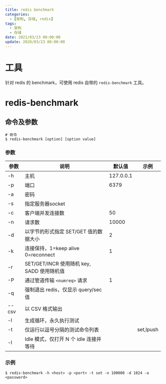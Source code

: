 ```yaml
---
title: redis benchmark
categories: 
  - [架构, 存储, redis]
tags:
  - 架构
  - 存储
date: 2021/03/23 00:00:00
update: 2020/03/23 00:00:00
---
```


# 工具

针对 redis 的 benchmark，可使用 redis 自带的  `redis-benchmark` 工具。

# redis-benchmark

## 命令及参数

```shell
# 命令
$ redis-benchmark [option] [option value]
```

### 参数

| 参数  | 说明                                       | 默认值    | 示例      |
| ----- | ------------------------------------------ | --------- | --------- |
| -h    | 主机                                       | 127.0.0.1 |           |
| -p    | 端口                                       | 6379      |           |
| -a    | 密码                                       |           |           |
| -s    | 指定服务器socket                           |           |           |
| -c    | 客户端并发连接数                           | 50        |           |
| -n    | 请求数                                     | 10000     |           |
| -d    | 以字节的形式指定 SET/GET 值的数据大小      | 2         |           |
| -k    | 连接保持，1=keep alive 0=reconnect         | 1         |           |
| -r    | SET/GET/INCR 使用随机 key, SADD 使用随机值 |           |           |
| -P    | 通过管道传输 `<numreq>` 请求               | 1         |           |
| -q    | 强制退出 redis，仅显示 query/sec 值        |           |           |
| --csv | 以 CSV 格式输出                            |           |           |
| -l    | 生成循环，永久执行测试                     |           |           |
| -t    | 仅运行以逗号分隔的测试命令列表             |           | set,lpush |
| -l    | Idle 模式，仅打开 N 个 idle 连接并等待     |           |           |

### 示例

```shell
$ redis-benchmark -h <host> -p <port> -t set -n 100000 -d 1024 -a <password>
```

